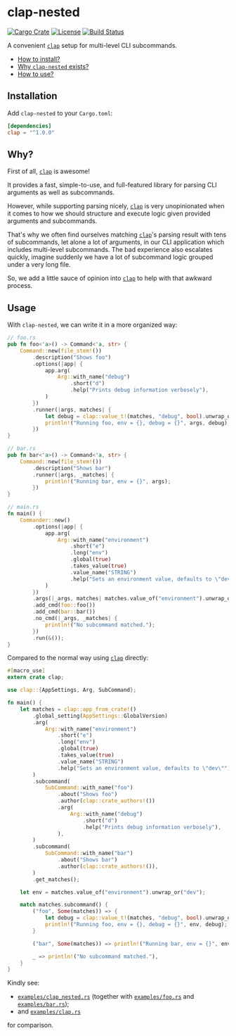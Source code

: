 # clap-nested

[![Cargo Crate](https://img.shields.io/crates/v/clap-nested.svg)](https://crates.io/crates/clap-nested)
[![License](https://img.shields.io/badge/license-MIT-blue.svg)](LICENSE)
[![Build Status](https://travis-ci.com/axieinfinity/clap-nested.svg?branch=master)](https://travis-ci.com/axieinfinity/clap-nested)

A convenient [`clap`][clap] setup for multi-level CLI subcommands.

* [How to install?](#installation)
* [Why `clap-nested` exists?](#why)
* [How to use?](#usage)

## Installation

Add `clap-nested` to your `Cargo.toml`:

```toml
[dependencies]
clap = "^1.0.0"
```

## Why?

First of all, [`clap`][clap] is awesome!

It provides a fast, simple-to-use, and full-featured library for parsing CLI
arguments as well as subcommands.

However, while supporting parsing nicely, [`clap`][clap] is very unopinionated
when it comes to how we should structure and execute logic given provided
arguments and subcommands.

That's why we often find ourselves matching [`clap`][clap]'s parsing result with
tens of subcommands, let alone a lot of arguments, in our CLI application which
includes multi-level subcommands. The bad experience also escalates quickly,
imagine suddenly we have a lot of subcommand logic grouped under a very long
file.

So, we add a little sauce of opinion into [`clap`][clap] to help with that
awkward process.

## Usage

With `clap-nested`, we can write it in a more organized way:

```rust
// foo.rs
pub fn foo<'a>() -> Command<'a, str> {
    Command::new(file_stem!())
        .description("Shows foo")
        .options(|app| {
            app.arg(
                Arg::with_name("debug")
                    .short("d")
                    .help("Prints debug information verbosely"),
            )
        })
        .runner(|args, matches| {
            let debug = clap::value_t!(matches, "debug", bool).unwrap_or_default();
            println!("Running foo, env = {}, debug = {}", args, debug);
        })
}

// bar.rs
pub fn bar<'a>() -> Command<'a, str> {
    Command::new(file_stem!())
        .description("Shows bar")
        .runner(|args, _matches| {
            println!("Running bar, env = {}", args);
        })
}

// main.rs
fn main() {
    Commander::new()
        .options(|app| {
            app.arg(
                Arg::with_name("environment")
                    .short("e")
                    .long("env")
                    .global(true)
                    .takes_value(true)
                    .value_name("STRING")
                    .help("Sets an environment value, defaults to \"dev\""),
            )
        })
        .args(|_args, matches| matches.value_of("environment").unwrap_or("dev"))
        .add_cmd(foo::foo())
        .add_cmd(bar::bar())
        .no_cmd(|_args, _matches| {
            println!("No subcommand matched.");
        })
        .run(&());
}
```

Compared to the normal way using [`clap`][clap] directly:

```rust
#[macro_use]
extern crate clap;

use clap::{AppSettings, Arg, SubCommand};

fn main() {
    let matches = clap::app_from_crate!()
        .global_setting(AppSettings::GlobalVersion)
        .arg(
            Arg::with_name("environment")
                .short("e")
                .long("env")
                .global(true)
                .takes_value(true)
                .value_name("STRING")
                .help("Sets an environment value, defaults to \"dev\""),
        )
        .subcommand(
            SubCommand::with_name("foo")
                .about("Shows foo")
                .author(clap::crate_authors!())
                .arg(
                    Arg::with_name("debug")
                        .short("d")
                        .help("Prints debug information verbosely"),
                ),
        )
        .subcommand(
            SubCommand::with_name("bar")
                .about("Shows bar")
                .author(clap::crate_authors!()),
        )
        .get_matches();

    let env = matches.value_of("environment").unwrap_or("dev");

    match matches.subcommand() {
        ("foo", Some(matches)) => {
            let debug = clap::value_t!(matches, "debug", bool).unwrap_or_default();
            println!("Running foo, env = {}, debug = {}", env, debug);
        }

        ("bar", Some(matches)) => println!("Running bar, env = {}", env),

        _ => println!("No subcommand matched."),
    }
}
```

Kindly see:

* [`examples/clap_nested.rs`](examples/clap_nested.rs)
(together with [`examples/foo.rs`](examples/foo.rs) and [`examples/bar.rs`](examples/bar.rs));
* and [`examples/clap.rs`](examples/clap.rs)

for comparison.

[clap]: https://github.com/clap-rs/clap
